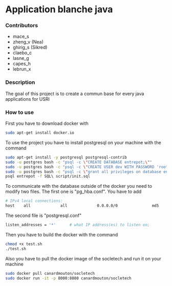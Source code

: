 # Application blanche java

### Contributors
  - mace_s
  - zheng_v (Nea)
  - ghirig_s (Sikred)
  - claebo_c
  - lasne_g
  - capes_h
  - lebrun_x


### Description
The goal of this project is to create a commun base for every java applications for USRI

### How to use
First you have to download docker with
```sh
sudo apt-get install docker.io
```

To use the project you have to install postgresql on your machine with the command
```sh
sudo apt-get install -y postgresql postgresql-contrib
sudo -u postgres bash -c "psql -c \"CREATE DATABASE entrepot;\""
sudo -u postgres bash -c "psql -c \"CREATE USER dev WITH PASSWORD 'root';\""
sudo -u postgres bash -c "psql -c \"grant all privileges on database entrepot to dev;\""
psql entrepot -f SQL\ script/init.sql
```

To communicate with the database outside of the docker you need to modify two files.
The first one is "pg_hba.conf". You have to add
```sh
# IPv4 local connections:
host    all             all             0.0.0.0/0               md5
```

The second file is "postgresql.conf"
```sh
listen_addresses = '*'		# what IP address(es) to listen on;
```


Then you have to build the docker with the command
```sh
chmod +x test.sh
./test.sh
```

Also you have to pull the docker image of the socletech and run it on your machine
```sh
sudo docker pull canardmouton/socletech
sudo docker run -it -p 8000:8080 canardmouton/socletech
```